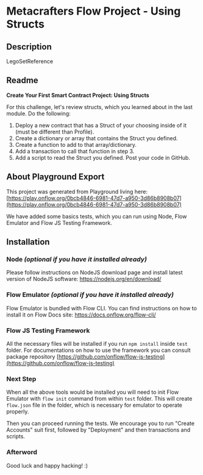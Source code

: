 # Metacrafters Flow Project - Using Structs

## Description
LegoSetReference

## Readme
**Create Your First Smart Contract
Project: Using Structs**

For this challenge, let&#x27;s review structs, which you learned about in the last module. Do the following:
1. Deploy a new contract that has a Struct of your choosing inside of it (must be different than Profile).
2. Create a dictionary or array that contains the Struct you defined.
3. Create a function to add to that array/dictionary.
4. Add a transaction to call that function in step 3.
5. Add a script to read the Struct you defined. Post your code in GitHub.



## About Playground Export
This project was generated from Playground living here:
[https://play.onflow.org/0bcb4846-6981-47d7-a950-3d86b8908b07](https://play.onflow.org/0bcb4846-6981-47d7-a950-3d86b8908b07)

We have added some basics tests, which you can run using Node, Flow Emulator and Flow JS Testing Framework.

## Installation
### Node *(optional if you have it installed already)*
Please follow instructions on NodeJS download page and install latest version of NodeJS software:
https://nodejs.org/en/download/

### Flow Emulator *(optional if you have it installed already)*
Flow Emulator is bundled with Flow CLI. You can find instructions on how to install it on Flow Docs site:
https://docs.onflow.org/flow-cli/

### Flow JS Testing Framework
All the necessary files will be installed if you run `npm install` inside `test` folder. For documentations on how to use
the framework you can consult package repository [https://github.com/onflow/flow-js-testing](https://github.com/onflow/flow-js-testing)

### Next Step
When all the above tools would be installed you will need to init Flow Emulator with `flow init` command from within
`test` folder. This will create `flow.json` file in the folder, which is necessary for emulator to operate properly.

Then you can proceed running the tests. We encourage you to run "Create Accounts" suit first, followed by "Deployment" and then
transactions and scripts.

### Afterword
Good luck and happy hacking! :)
